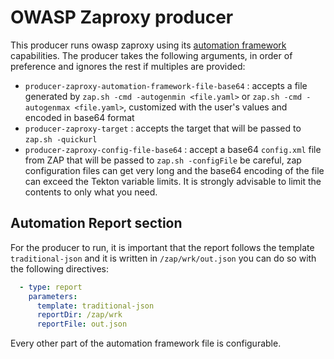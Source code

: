 # OWASP Zaproxy producer

This producer runs owasp zaproxy using its
[automation framework](https://www.zaproxy.org/docs/desktop/addons/automation-framework/)
capabilities.
The producer takes the following arguments, in order of preference and ignores
the rest if multiples are provided:

* `producer-zaproxy-automation-framework-file-base64` : accepts a file generated
  by `zap.sh -cmd -autogenmin <file.yaml>` or
  `zap.sh -cmd -autogenmax <file.yaml>`, customized with the user's values and
  encoded in base64 format
* `producer-zaproxy-target` : accepts the target that will be passed to
  `zap.sh -quickurl`
* `producer-zaproxy-config-file-base64` : accept a base64 `config.xml` file from
  ZAP that will be passed to `zap.sh -configFile` be careful, zap configuration
  files can get very long and the base64 encoding of the file can exceed the
  Tekton variable limits. It is strongly advisable to limit the contents to only
  what you need.

## Automation Report section

For the producer to run, it is important that the report follows the template
`traditional-json` and it is written in `/zap/wrk/out.json` you can do so with
the following directives:

```yaml
  - type: report
    parameters:
      template: traditional-json
      reportDir: /zap/wrk
      reportFile: out.json

```

Every other part of the automation framework file is configurable.
